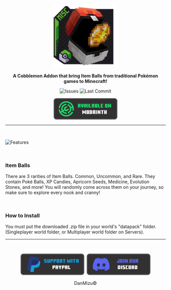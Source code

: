 <p align="center">
  <a style="text-decoration:none;" align="center" href='#'/>
    <img src="../pack.png" width="200rem" />
  </a>
</p>

<p align="center">
    <b>A Cobblemon Addon that bring Item Balls from traditional Pokémon games to Minecraft!</b>
</p>

<p align="center">
    <a style="text-decoration:none;" href="https://github.com/DansDatapacks/Item-Balls/issues" target="_blank">
        <img height="30rem" src="https://img.shields.io/github/issues/DansDatapacks/Item-Balls?color=red&style=for-the-badge" alt="Issues"/>
    </a>
    <a style="text-decoration:none;" href="https://github.com/DansDatapacks/Item-Balls/commits" target="_blank">
        <img height="30rem" src="https://img.shields.io/github/last-commit/DansDatapacks/Item-Balls?color=darkgreen&style=for-the-badge" alt="Last Commit"/>
    </a>
</p>

<p align="center">
    <a style="text-decoration:none;" href="https://modrinth.com/datapack/item-balls" target="_blank">
        <img width="200rem" src="buttons/modrinth_button.png" alt="Available On Modrinth"/>
    </a>
</p>

<hr>

<br/>

<p>
 <img src="https://i.imgur.com/vpHWmuu.png" alt="Features" />
</p>

<br/>


<h3>
 <strong>
Item Balls
 </strong>
</h3>

<p>
There are 3 rarities of Item Balls. Common, Uncommon, and Rare. They contain Poké Balls, XP Candies, Apricorn Seeds, Medicine, Evolution Stones, and more! You will randomly come across them on your journey, so make sure to explore every nook and cranny!
</p>

<br/>

<h3>
 <strong>
How to Install
 </strong>
</h3>

<p>
You must put the downloaded .zip file in your world's "datapack" folder. (Singleplayer world folder, or Multiplayer world folder on Servers).
</p>

<hr>

<br/>

<p align="center" style="display: flex; justify-content: center; align-items: center;">
    <a style="text-decoration:none;" href="https://www.paypal.com/paypalme/DanMizu" target="_blank">
        <img width="200rem" src="buttons/paypal_button.png" alt="Donation Button"/>
    </a>
    &nbsp;&nbsp;
    <a style="text-decoration:none;" href="https://discord.gg/xxybrgF" target="_blank">
        <img width="200rem" src="buttons/discord_button.png" alt="Discord Button"/>
    </a>
</p>

<p align="center">
DanMizu&copy;
</p>
